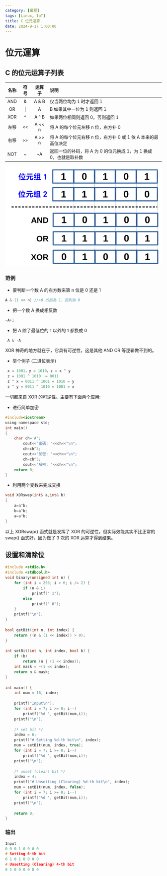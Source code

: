 ```yaml
---
category: [編程]
tags: [Linux, IoT]
title: C 位元運算
date: 2024-9-17 1:00:00
---
```


<style>
  table {
    width: 100%
    }
  td {
    vertical-align: center;
  }
  table.inputT{
    margin: 10px;
    width: auto;
    margin-left: auto;
    margin-right: auto;
    border: none;
  }
  input{
    text-align: center;
    padding: 0px 10px;
  }
  iframe{
    width: 100%;
    display: block;
    border-style:none;
  }
</style>

# 位元運算

## C 的位元运算子列表

|名称|符号|	运算子|	说明|
|:---:|:--:|:---:|:---|
|AND|	&|A & B	|仅当两位均为 1 时才返回 1|
|OR	|\||A | B	如果其中一位为 1 则返回 1|
|XOR	|^|A ^ B|	如果两位相同则返回 0，否则返回 1|
|左移	|<<|A << n	|将 A 的每个位元左移 n 位，右方补 0|
|右移|>>	|A >> n|	将 A 的每个位元右移 n 位，右方补 0 或 1 依 A 本来的最高位决定|
|NOT|	~|~A|	返回一位的补码，将 A 为 0 的位元换成 1，为 1 换成 0，也就是取补数|


![Alt bitwise](../assets/img/esp/bitwise.png)

### 范例


 - 要判断一个数 A 的右方数来第 n 位是 0 还是 1

```c
A & (1 << n) //>0 的話為 1，否則為 0
```

 - 把一个数 A 换成相反数

```c
~A+1
```

 - 把 A 除了最低位的 1 以外的 1 都换成 0

```c
 A & -A
```

XOR 神奇的地方就在于，它具有可逆性，这是其他 AND OR 等逻辑做不到的。

- 举个例子 (二进位表示)

```c
 x = 1001，y = 1010，z = x ^ y
 z = 1001 ^ 1010  = 0011
 z ^ x = 0011 ^ 1001 = 1010 = y
 z ^ y = 0011 ^ 1010 = 1001 = x
```

 一切都来自 XOR 的可逆性。主要有下面两个应用:

 - 进行简单加密

```c
#include<iostream>
using namespace std;
int main()
{
    char ch='A';
    	cout<<"密碼: "<<ch<<"\n";
    	ch=ch^3;
    	cout<<"加密: "<<ch<<"\n";
    	ch=ch^3; 
	    cout<<"解密: "<<ch<<"\n"; 
    return 0;
}
```

 - 利用两个变数来完成交换

```c
void XORswap(int& a,int& b)
{
    a=a^b;
    b=a^b;
    a=a^b;
}
```

以上 XORswap() 函式就是发挥了 XOR 的可逆性，但实际效能其实不比正常的 swap() 函式好，因为做了 3 次的 XOR 运算才得到结果。


## 设置和清除位

```c
#include <stdio.h>
#include <stdbool.h>
void binary(unsigned int n) {
    for (int i = 256; i > 0; i /= 2) {
        if (n & i) 
            printf(" 1");
        else
            printf(" 0");
    }
    printf("\n");
}

bool getBit(int n, int index) {
    return ((n & (1 << index)) > 0);
}

int setBit(int n, int index, bool b) {
    if (b)
        return (n | (1 << index));	
    int mask = ~(1 << index);
    return n & mask;
}

int main() {
    int num = 16, index;

    printf("Input\n");
    for (int i = 7; i >= 0; i--) 
        printf("%d ", getBit(num,i));
    printf("\n");

    /* set bit */
    index = 6;
    printf("# Setting %d-th bit\n", index);
    num = setBit(num, index, true);
    for (int i = 7; i >= 0; i--) 
        printf("%d ", getBit(num,i));
    printf("\n");

    /* unset (clear) bit */
    index = 4;
    printf("# Unsetting (Clearing) %d-th bit\n", index);
    num = setBit(num, index, false);
    for (int i = 7; i >= 0; i--) 
        printf("%d ", getBit(num,i));
    printf("\n");

    return 0;
}
```

### 输出

```c
Input
0 0 0 1 0 0 0 0
# Setting 6-th bit
0 1 0 1 0 0 0 0
# Unsetting (Clearing) 4-th bit
0 1 0 0 0 0 0 0
```


  